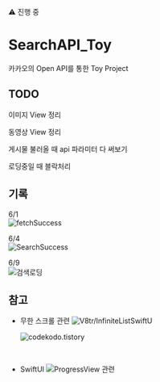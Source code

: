 ⚠️ 진행 중

# SearchAPI_Toy

카카오의 Open API를 통한 Toy Project

## TODO

이미지 View 정리
<br/>

동영상 View 정리
<br/>

게시물 불러올 때 api 파라미터 다 써보기
<br/>

로딩중일 때 블락처리
<br/>

## 기록

6/1
<br/>
![fetchSuccess](https://github.com/BOLTB0X/SearchAPI_Toy/assets/83914919/04840976-6eca-465e-8173-ed1e5b969393)
<br/>

6/4
<br/>
![SearchSuccess](https://github.com/BOLTB0X/SearchAPI_Toy/assets/83914919/e7f2be03-754a-409e-9320-4ffacc94b9e4)

6/9
<br/>
![검색로딩](https://github.com/BOLTB0X/Network-programming/assets/83914919/a67d4f5c-1005-4af9-ab18-201ebfa39293)
<br/>

## 참고

- 무한 스크롤 관련
  ![V8tr/InfiniteListSwiftU](https://github.com/V8tr/InfiniteListSwiftUI)
  <br/>

  ![codekodo.tistory](https://codekodo.tistory.com/207)
  <br/>

<br/>

- SwiftUI
  ![ProgressView 관련](https://seons-dev.tistory.com/entry/SwiftUI-ProgressView-작업-진행률)
  <br/>
